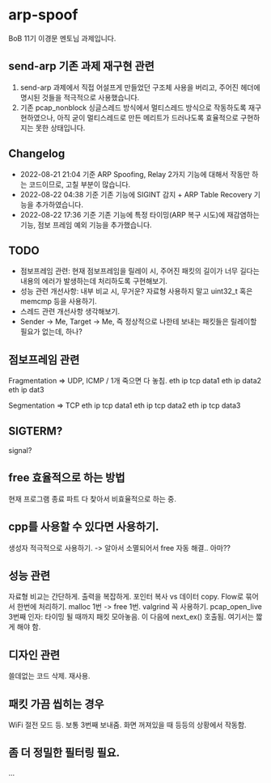 # arp-spoof
BoB 11기 이경문 멘토님 과제입니다.

## send-arp 기존 과제 재구현 관련
1. send-arp 과제에서 직접 어설프게 만들었던 구조체 사용을 버리고, 주어진 헤더에 명시된 것들을 적극적으로 사용했습니다.
2. 기존 pcap_nonblock 싱글스레드 방식에서 멀티스레드 방식으로 작동하도록 재구현하였으나, 아직 굳이 멀티스레드로 만든 메리트가 드러나도록 효율적으로 구현하지는 못한 상태입니다.

## Changelog
* 2022-08-21 21:04 기준 ARP Spoofing, Relay 2가지 기능에 대해서 작동만 하는 코드이므로, 고칠 부분이 많습니다.
* 2022-08-22 04:38 기준 기존 기능에 SIGINT 감지 + ARP Table Recovery 기능을 추가하였습니다.
* 2022-08-22 17:36 기준 기존 기능에 특정 타이밍(ARP 복구 시도)에 재감염하는 기능, 점보 프레임 예외 기능을 추가했습니다.

## TODO
* 점보프레임 관련: 현재 점보프레임을 릴레이 시, 주어진 패킷의 길이가 너무 길다는 내용의 에러가 발생하는데 처리하도록 구현해보기.
* 성능 관련 개선사항: 내부 비교 시, 무거운? 자료형 사용하지 말고 uint32_t 혹은 memcmp 등을 사용하기.
* 스레드 관련 개선사항 생각해보기.
* Sender -> Me, Target -> Me, 즉 정상적으로 나한테 보내는 패킷들은 릴레이할 필요가 없는데, 하나?


## 점보프레임 관련
Fragmentation => UDP, ICMP / 1개 죽으면 다 놓침.
eth ip  tcp data1
eth ip  data2
eth ip  dat3

Segmentation => TCP
eth ip  tcp data1
eth ip  tcp data2
eth ip  tcp data3

## SIGTERM?
signal?

## free 효율적으로 하는 방법
현재 프로그램 종료 파트 다 찾아서 비효율적으로 하는 중.

## cpp를 사용할 수 있다면 사용하기.
생성자 적극적으로 사용하기. -> 알아서 소멸되어서 free 자동 해결.. 아마??

## 성능 관련
자료형 비교는 간단하게. 출력을 복잡하게.
포인터 복사 vs 데이터 copy.
Flow로 묶어서 한번에 처리하기.
malloc 1번 -> free 1번. valgrind 꼭 사용하기.
pcap_open_live 3번째 인자: 타이밍 될 때까지 패킷 모아놓음. 이 다음에 next_ex() 호출됨. 여기서는 짧게 해야 함.

## 디자인 관련
쓸데없는 코드 삭제. 재사용.

## 패킷 가끔 씹히는 경우
WiFi 절전 모드 등. 보통 3번째 보내줌. 화면 꺼져있을 때 등등의 상황에서 작동함.

## 좀 더 정밀한 필터링 필요.
...


